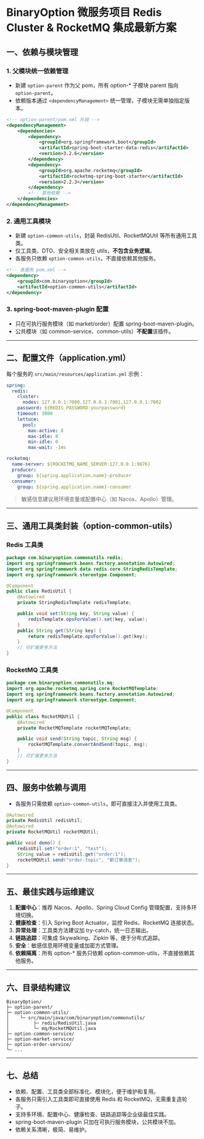 # BinaryOption 微服务项目 Redis Cluster & RocketMQ 集成最新方案

## 一、依赖与模块管理

### 1. 父模块统一依赖管理
- 新建 `option-parent` 作为父 pom，所有 option-* 子模块 parent 指向 `option-parent`。
- 依赖版本通过 `<dependencyManagement>` 统一管理，子模块无需单独指定版本。

```xml
<!-- option-parent/pom.xml 片段 -->
<dependencyManagement>
    <dependencies>
        <dependency>
            <groupId>org.springframework.boot</groupId>
            <artifactId>spring-boot-starter-data-redis</artifactId>
            <version>3.2.6</version>
        </dependency>
        <dependency>
            <groupId>org.apache.rocketmq</groupId>
            <artifactId>rocketmq-spring-boot-starter</artifactId>
            <version>2.2.3</version>
        </dependency>
        <!-- 其他依赖 -->
    </dependencies>
</dependencyManagement>
```

### 2. 通用工具模块
- 新建 `option-common-utils`，封装 RedisUtil、RocketMQUtil 等所有通用工具类。
- 仅工具类、DTO、安全相关类放在 utils，**不包含业务逻辑**。
- 各服务只依赖 `option-common-utils`，不直接依赖其他服务。

```xml
<!-- 各服务 pom.xml -->
<dependency>
    <groupId>com.binaryoption</groupId>
    <artifactId>option-common-utils</artifactId>
</dependency>
```

### 3. spring-boot-maven-plugin 配置
- 只在可执行服务模块（如 market/order）配置 spring-boot-maven-plugin。
- 公共模块（如 common-service、common-utils）**不配置**该插件。

---

## 二、配置文件（application.yml）

每个服务的 `src/main/resources/application.yml` 示例：

```yaml
spring:
  redis:
    cluster:
      nodes: 127.0.0.1:7000,127.0.0.1:7001,127.0.0.1:7002
    password: ${REDIS_PASSWORD:yourpassword}
    timeout: 3000
    lettuce:
      pool:
        max-active: 8
        max-idle: 8
        min-idle: 0
        max-wait: -1ms

rocketmq:
  name-server: ${ROCKETMQ_NAME_SERVER:127.0.0.1:9876}
  producer:
    group: ${spring.application.name}-producer
  consumer:
    group: ${spring.application.name}-consumer
```
> 敏感信息建议用环境变量或配置中心（如 Nacos、Apollo）管理。

---

## 三、通用工具类封装（option-common-utils）

### Redis 工具类
```java
package com.binaryoption.commonutils.redis;
import org.springframework.beans.factory.annotation.Autowired;
import org.springframework.data.redis.core.StringRedisTemplate;
import org.springframework.stereotype.Component;

@Component
public class RedisUtil {
    @Autowired
    private StringRedisTemplate redisTemplate;

    public void set(String key, String value) {
        redisTemplate.opsForValue().set(key, value);
    }
    public String get(String key) {
        return redisTemplate.opsForValue().get(key);
    }
    // 可扩展更多方法
}
```

### RocketMQ 工具类
```java
package com.binaryoption.commonutils.mq;
import org.apache.rocketmq.spring.core.RocketMQTemplate;
import org.springframework.beans.factory.annotation.Autowired;
import org.springframework.stereotype.Component;

@Component
public class RocketMQUtil {
    @Autowired
    private RocketMQTemplate rocketMQTemplate;

    public void send(String topic, String msg) {
        rocketMQTemplate.convertAndSend(topic, msg);
    }
    // 可扩展更多方法
}
```

---

## 四、服务中依赖与调用

- 各服务只需依赖 `option-common-utils`，即可直接注入并使用工具类。

```java
@Autowired
private RedisUtil redisUtil;
@Autowired
private RocketMQUtil rocketMQUtil;

public void demo() {
    redisUtil.set("order:1", "test");
    String value = redisUtil.get("order:1");
    rocketMQUtil.send("order-topic", "新订单消息");
}
```

---

## 五、最佳实践与运维建议

1. **配置中心**：推荐 Nacos、Apollo、Spring Cloud Config 管理配置，支持多环境切换。
2. **健康检查**：引入 Spring Boot Actuator，监控 Redis、RocketMQ 连接状态。
3. **异常处理**：工具类方法建议加 try-catch，统一日志输出。
4. **链路追踪**：可集成 Skywalking、Zipkin 等，便于分布式追踪。
5. **安全**：敏感信息用环境变量或加密方式管理。
6. **依赖隔离**：所有 option-* 服务只依赖 option-common-utils，不直接依赖其他服务。

---

## 六、目录结构建议

```
BinaryOption/
├─ option-parent/
├─ option-common-utils/
│    └─ src/main/java/com/binaryoption/commonutils/
│         ├─ redis/RedisUtil.java
│         └─ mq/RocketMQUtil.java
├─ option-common-service/
├─ option-market-service/
├─ option-order-service/
└─ ...
```

---

## 七、总结

- 依赖、配置、工具类全部标准化、模块化，便于维护和复用。
- 各服务只需引入工具类即可直接使用 Redis 和 RocketMQ，无需重复造轮子。
- 支持多环境、配置中心、健康检查、链路追踪等企业级最佳实践。
- spring-boot-maven-plugin 只加在可执行服务模块，公共模块不加。
- 依赖关系清晰，极简、易维护。 